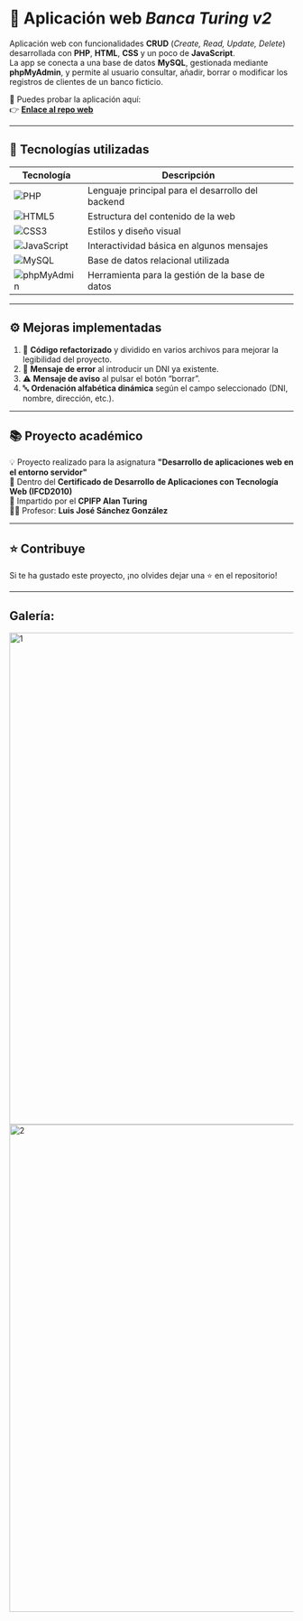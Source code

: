 # 🏦 Aplicación web *Banca Turing v2*

Aplicación web con funcionalidades **CRUD** (*Create, Read, Update, Delete*) desarrollada con **PHP**, **HTML**, **CSS** y un poco de **JavaScript**.  
La app se conecta a una base de datos **MySQL**, gestionada mediante **phpMyAdmin**, y permite al usuario consultar, añadir, borrar o modificar los registros de clientes de un banco ficticio.

🔗 Puedes probar la aplicación aquí:  
👉 [**Enlace al repo web**](https://carlos-vallejo.alwaysdata.net/banca-turing-v2/)

---

## 🧰 Tecnologías utilizadas

| Tecnología | Descripción |
|-------------|-------------|
| ![PHP](https://img.shields.io/badge/PHP-777BB4?logo=php&logoColor=white) | Lenguaje principal para el desarrollo del backend |
| ![HTML5](https://img.shields.io/badge/HTML5-E34F26?logo=html5&logoColor=white) | Estructura del contenido de la web |
| ![CSS3](https://img.shields.io/badge/CSS3-1572B6?logo=css3&logoColor=white) | Estilos y diseño visual |
| ![JavaScript](https://img.shields.io/badge/JavaScript-F7DF1E?logo=javascript&logoColor=black) | Interactividad básica en algunos mensajes |
| ![MySQL](https://img.shields.io/badge/MySQL-4479A1?logo=mysql&logoColor=white) | Base de datos relacional utilizada |
| ![phpMyAdmin](https://img.shields.io/badge/phpMyAdmin-6C78AF?logo=phpmyadmin&logoColor=white) | Herramienta para la gestión de la base de datos |

---

## ⚙️ Mejoras implementadas

1. 🔄 **Código refactorizado** y dividido en varios archivos para mejorar la legibilidad del proyecto.  
2. 🚫 **Mensaje de error** al introducir un DNI ya existente.  
3. ⚠️ **Mensaje de aviso** al pulsar el botón “borrar”.  
4. 🔤 **Ordenación alfabética dinámica** según el campo seleccionado (DNI, nombre, dirección, etc.).

---

## 📚 Proyecto académico

💡 Proyecto realizado para la asignatura **"Desarrollo de aplicaciones web en el entorno servidor"**  
📜 Dentro del **Certificado de Desarrollo de Aplicaciones con Tecnología Web (IFCD2010)**  
🏫 Impartido por el **CPIFP Alan Turing**  
👨‍🏫 Profesor: **Luis José Sánchez González**

---

## ⭐ Contribuye

Si te ha gustado este proyecto, ¡no olvides dejar una ⭐ en el repositorio!

---

## Galería:
<img width="1527" height="872" alt="1" src="https://github.com/user-attachments/assets/832597f7-e7f5-42f8-9bf7-aa9c62cf43c8" />


<img width="1492" height="864" alt="2" src="https://github.com/user-attachments/assets/40d845e1-975c-4210-8cf3-9238c37d92f3" />



